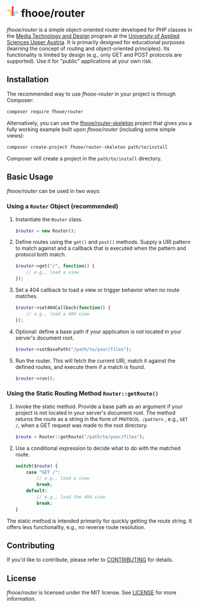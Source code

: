 # <img src="https://raw.githubusercontent.com/Digital-Media/fhooe-router-skeleton/076902786d9e13145b315154b0ea30b6222e3055/views/images/fhooe-router-logo.svg" height="32" alt="The fhooe/router Logo: Three containers arrows going in different directions: left, up, and right."> fhooe/router

*fhooe/router* is a simple object-oriented router developed for PHP classes in the [Media Technology and Design](https://www.fh-ooe.at/en/hagenberg-campus/studiengaenge/bachelor/media-technology-and-design/) program at the [University of Applied Sciences Upper Austria](https://www.fh-ooe.at/en/hagenberg-campus/). It is primarily designed for educational purposes (learning the concept of routing and object-oriented principles). Its functionality is limited by design (e.g., only GET and POST protocols are supported). Use it for "public" applications at your own risk.

## Installation

The recommended way to use *fhooe-router* in your project is through Composer:

```bash
composer require fhooe/router
```

Alternatively, you can use the [fhooe/router-skeleton](https://github.com/Digital-Media/fhooe-router-skeleton) project that gives you a fully working example built upon *fhooe/router* (including some simple views):

```bash
composer create-project fhooe/router-skeleton path/to/install
```

Composer will create a project in the `path/to/install` directory.

## Basic Usage

*fhooe/router* can be used in two ways:

### Using a `Router` Object (recommended)

1. Instantiate the `Router` class.

   ```php
   $router = new Router();
   ```

2. Define routes using the `get()` and `post()` methods. Supply a URI pattern to match against and a callback that is executed when the pattern and protocol both match.

   ```php
   $router->get("/", function() {
       // e.g., load a view
   });
   ```

3. Set a 404 callback to load a view or trigger behavior when no route matches.

   ```php
   $router->set404Callback(function() {
       // e.g., load a 404 view
   });
   ```

4. Optional: define a base path if your application is not located in your server's document root. 

   ```php
   $router->setBasePath("/path/to/your/files");
   ```

5. Run the router. This will fetch the current URI, match it against the defined routes, and execute them if a match is found.

   ```php
   $router->run();
   ```

### Using the Static Routing Method `Router::getRoute()`

1. Invoke the static method. Provide a base path as an argument if your project is not located in your server's document root. The method returns the route as a string in the form of `PROTOCOL /pattern` , e.g., `GET /`, when a GET request was made to the root directory.

   ```php
   $route = Router::getRoute("/path/to/your/files");
   ```

2. Use a conditional expression to decide what to do with the matched route.

   ```php
   switch($route) {
       case "GET /":
           // e.g., load a view
           break;
       default:
           // e.g., load the 404 view
           break;
   }
   ```

The static method is intended primarily for quickly getting the route string. It offers less functionality, e.g., no reverse route resolution.

## Contributing

If you'd like to contribute, please refer to [CONTRIBUTING](https://github.com/Digital-Media/fhooe-router/blob/main/CONTRIBUTING.md) for details.

## License

*fhooe/router* is licensed under the MIT license. See [LICENSE](https://github.com/Digital-Media/fhooe-router/blob/main/LICENSE) for more information.

